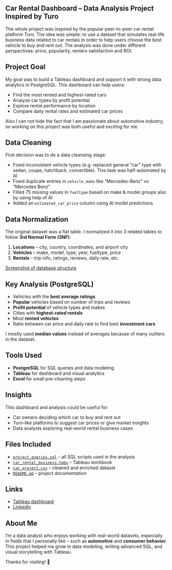 ## Car Rental Dashboard – Data Analysis Project Inspired by Turo

The whole project was inspired by the popular peer-to-peer car rental platform Turo. The idea was simple: to use a dataset that simulates real-life business data related to car rentals in order to help users choose the best vehicle to buy and rent out. The analysis was done under different perspectives: price, popularity, renters satisfaction and ROI.

## Project Goal

My goal was to build a Tableau dashboard and support it with strong data analytics in PostgreSQL. This dashboard can help users:

- Find the most rented and highest-rated cars
- Analyze car types by profit potential
- Explore rental performance by location
- Compare daily rental rates and estimated car prices

Also I can not hide the fact that I am passionate about automotive industry, so working on this project was both useful and exciting for me.

## Data Cleaning

First decision was to do a data cleansing stage:
- Fixed inconsistent vehicle types (e.g. replaced general “car” type with sedan, coupe, hatchback, convertible). This task was half-automated by AI
- Fixed duplicate entries in `vehicle_make` like “Mercedes-Benz” vs “Mercedes Benz”
- Filled 75 missing values in `fueltype` based on make & model groups also by using help of AI
- Added an `estimated_car_price` column using AI model predictions

## Data Normalization

The original dataset was a flat table. I normalized it into 3 related tables to follow **3rd Normal Form (3NF)**:

1. **Locations** – city, country, coordinates, and airport city
2. **Vehicles** – make, model, type, year, fueltype, price
3. **Rentals** – trip info, ratings, reviews, daily rate, etc.

[Screenshot of database structure](https://imgur.com/a/nV8zVMU)


## Key Analysis (PostgreSQL)

- Vehicles with the **best average ratings**
- **Popular** vehicles based on number of trips and reviews
- **Profit potential** of vehicle types and makes
- Cities with **highest-rated rentals**
- Most **rented vehicles**
- Ratio between car price and daily rate to find best **investment cars**

I mostly used **median values** instead of averages because of many outliers in the dataset.


## Tools Used

- **PostgreSQL** for SQL queries and data modeling
- **Tableau** for dashboard and visual analytics
- **Excel** for small pre-cleaning steps


## Insights

This dashboard and analysis could be useful for:
- Car owners deciding which car to buy and rent out
- Turo-like platforms to suggest car prices or give market insights
- Data analysts exploring real-world rental business cases


## Files Included

- [`project_queries.sql`](https://github.com/holubvladyslav/Vladyslav-Holub-s-Portfolio/blob/main/project_queries.sql) – all SQL scripts used in the analysis
- [`car_rental_business.twbx`](https://github.com/holubvladyslav/Vladyslav-Holub-s-Portfolio/blob/main/car_rental_business.twbx) – Tableau workbook
- [`car_project.csv`](https://github.com/holubvladyslav/Vladyslav-Holub-s-Portfolio/blob/main/car_project.csv) – cleaned and enriched dataset
- [`README.md`](https://github.com/mrankitgupta/Sales-Insights-Data-Analysis-using-Tableau-and-SQL/blob/main/README.md) – project documentation

## Links
- [Tableau dashboard](https://public.tableau.com/app/profile/vladyslav.holub7989/viz/project_cars_2/Dashboard2)
- [LinkedIn](https://www.linkedin.com/in/vladyslav-holub-67a325248/?originalSubdomain=pl)

## About Me

I’m a data analyst who enjoys working with real-world datasets, especially in fields that I personally like – such as **automotive** and **consumer behavior**. This project helped me grow in data modeling, writing advanced SQL, and visual storytelling with Tableau.

Thanks for visiting! 🙌
